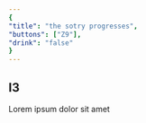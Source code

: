```yaml
---
{
"title": "the sotry progresses",
"buttons": ["Z9"],
"drink": "false"
}
---
```


## I3

Lorem ipsum dolor sit amet